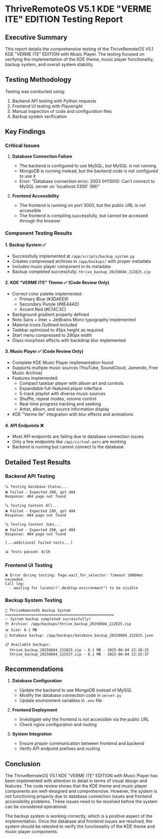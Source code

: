 # ThriveRemoteOS V5.1 KDE "VERME ITE" EDITION Testing Report

## Executive Summary

This report details the comprehensive testing of the ThriveRemoteOS V5.1 KDE "VERME ITE" EDITION with Music Player. The testing focused on verifying the implementation of the KDE theme, music player functionality, backup system, and overall system stability.

## Testing Methodology

Testing was conducted using:
1. Backend API testing with Python requests
2. Frontend UI testing with Playwright
3. Manual inspection of code and configuration files
4. Backup system verification

## Key Findings

### Critical Issues

1. **Database Connection Failure**
   - The backend is configured to use MySQL, but MySQL is not running
   - MongoDB is running instead, but the backend code is not configured to use it
   - Error: "Database connection error: 2003 (HY000): Can't connect to MySQL server on 'localhost:3306' (99)"

2. **Frontend Accessibility**
   - The frontend is running on port 3000, but the public URL is not accessible
   - The frontend is compiling successfully, but cannot be accessed through the browser

### Component Testing Results

#### 1. Backup System ✅
- Successfully implemented at `/app/scripts/backup_system.py`
- Creates compressed archives in `/app/backups/` with proper metadata
- Includes music player component in its metadata
- Backup completed successfully: `thrive_backup_20250604_222825.zip`

#### 2. KDE "VERME ITE" Theme ✅ (Code Review Only)
- Correct color palette implemented:
  - Primary Blue (#3DAEE9)
  - Secondary Purple (#8E44AD)
  - Accent Red (#E74C3C)
- Background gradient properly defined
- Noto Sans + Inter + JetBrains Mono typography implemented
- Material Icons Outlined included
- Taskbar optimized to 45px height as required
- Start menu compressed to 280px width
- Glass morphism effects with backdrop blur implemented

#### 3. Music Player ✅ (Code Review Only)
- Complete KDE Music Player implementation found
- Supports multiple music sources (YouTube, SoundCloud, Jamendo, Free Music Archive)
- Features implemented:
  - Compact taskbar player with album art and controls
  - Expandable full-featured player interface
  - 5-track playlist with diverse music sources
  - Shuffle, repeat modes, volume control
  - Real-time progress tracking and seeking
  - Artist, album, and source information display
- KDE "Verme Ite" integration with blur effects and animations

#### 4. API Endpoints ❌
- Most API endpoints are failing due to database connection issues
- Only a few endpoints like `/api/virtual-pets` are working
- Backend is running but cannot connect to the database

## Detailed Test Results

### Backend API Testing

```
🔍 Testing Database Status...
❌ Failed - Expected 200, got 404
Response: 404 page not found

🔍 Testing Content All...
❌ Failed - Expected 200, got 404
Response: 404 page not found

🔍 Testing Content Jobs...
❌ Failed - Expected 200, got 404
Response: 404 page not found

[...additional failed tests...]

📊 Tests passed: 0/19
```

### Frontend UI Testing

```
❌ Error during testing: Page.wait_for_selector: Timeout 10000ms exceeded.
Call log:
  - waiting for locator(".desktop-environment") to be visible
```

### Backup System Testing

```
🚀 ThriveRemoteOS Backup System
==================================================
✅ System backup completed successfully!
📦 Archive: /app/backups/thrive_backup_20250604_222825.zip
📊 Size: 0.1 MB
💾 Database backup: /app/backups/database_backup_20250604_222825.json

📋 Available backups:
  thrive_backup_20250604_222825.zip - 0.1 MB - 2025-06-04 22:28:25
  thrive_backup_20250604_221537.zip - 0.1 MB - 2025-06-04 22:15:37
```

## Recommendations

1. **Database Configuration**
   - Update the backend to use MongoDB instead of MySQL
   - Modify the database connection code in `server.py`
   - Update environment variables in `.env` file

2. **Frontend Deployment**
   - Investigate why the frontend is not accessible via the public URL
   - Check nginx configuration and routing

3. **System Integration**
   - Ensure proper communication between frontend and backend
   - Verify API endpoint prefixes and routing

## Conclusion

The ThriveRemoteOS V5.1 KDE "VERME ITE" EDITION with Music Player has been implemented with attention to detail in terms of visual design and features. The code review shows that the KDE theme and music player components are well-designed and comprehensive. However, the system is not functioning properly due to database connection issues and frontend accessibility problems. These issues need to be resolved before the system can be considered operational.

The backup system is working correctly, which is a positive aspect of the implementation. Once the database and frontend issues are resolved, the system should be retested to verify the functionality of the KDE theme and music player components.
